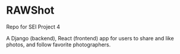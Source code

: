 # RAWShot
Repo for SEI Project 4

A Django (backend), React (frontend) app for users to share and like photos, and follow favorite photographers.
